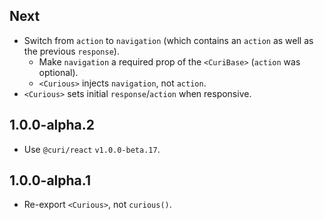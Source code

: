 ## Next

* Switch from `action` to `navigation` (which contains an `action` as well as the previous `response`).
  * Make `navigation` a required prop of the `<CuriBase>` (`action` was optional).
  * `<Curious>` injects `navigation`, not `action`.
* `<Curious>` sets initial `response`/`action` when responsive.

## 1.0.0-alpha.2

* Use `@curi/react` `v1.0.0-beta.17`.

## 1.0.0-alpha.1

* Re-export `<Curious>`, not `curious()`.
